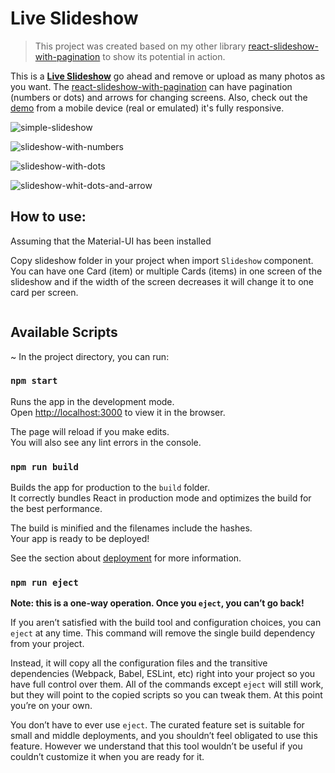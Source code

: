 # Live Slideshow

> This project was created based on my other library [react-slideshow-with-pagination](https://github.com/farnaz-kakhsaz/react-slideshow-with-pagination) to show its potential in action.

This is a [**Live Slideshow**](https://farnaz-kakhsaz.github.io/live-slideshow) go ahead and remove or upload as many photos as you want. The [react-slideshow-with-pagination](https://github.com/farnaz-kakhsaz/react-slideshow-with-pagination) can have pagination (numbers or dots) and arrows for changing screens. Also, check out the [demo](https://farnaz-kakhsaz.github.io/live-slideshow/) from a mobile device (real or emulated) it's fully responsive.

![simple-slideshow](https://user-images.githubusercontent.com/37678729/68343821-ef9fa180-0102-11ea-8499-14e50891717a.jpg)

![slideshow-with-numbers](https://user-images.githubusercontent.com/37678729/68343826-f29a9200-0102-11ea-9f3c-88944368f4ed.jpg)

![slideshow-with-dots](https://user-images.githubusercontent.com/37678729/68343837-f8907300-0102-11ea-8713-6d66b8dc4db9.jpg)

![slideshow-whit-dots-and-arrow](https://user-images.githubusercontent.com/37678729/68344175-a1d76900-0103-11ea-8989-5d1e6e6fc978.jpg)

## How to use:

Assuming that the Material-UI has been installed

Copy slideshow folder in your project when import `Slideshow` component. You can have one Card (item) or multiple Cards (items) in one screen of the slideshow and if the width of the screen decreases it will change it to one card per screen.

```JavaScript

```

## Available Scripts

~
In the project directory, you can run:

### `npm start`

Runs the app in the development mode.<br />
Open [http://localhost:3000](http://localhost:3000) to view it in the browser.

The page will reload if you make edits.<br />
You will also see any lint errors in the console.

### `npm run build`

Builds the app for production to the `build` folder.<br />
It correctly bundles React in production mode and optimizes the build for the best performance.

The build is minified and the filenames include the hashes.<br />
Your app is ready to be deployed!

See the section about [deployment](https://facebook.github.io/create-react-app/docs/deployment) for more information.

### `npm run eject`

**Note: this is a one-way operation. Once you `eject`, you can’t go back!**

If you aren’t satisfied with the build tool and configuration choices, you can `eject` at any time. This command will remove the single build dependency from your project.

Instead, it will copy all the configuration files and the transitive dependencies (Webpack, Babel, ESLint, etc) right into your project so you have full control over them. All of the commands except `eject` will still work, but they will point to the copied scripts so you can tweak them. At this point you’re on your own.

You don’t have to ever use `eject`. The curated feature set is suitable for small and middle deployments, and you shouldn’t feel obligated to use this feature. However we understand that this tool wouldn’t be useful if you couldn’t customize it when you are ready for it.
